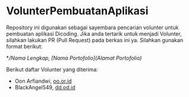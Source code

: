 # VolunterPembuatanAplikasi
Repository ini digunakan sebagai sayembara pencarian volunter untuk pembuatan aplikasi Dicoding. Jika anda tertarik untuk menjadi Volunter, silahkan lakukan PR (Pull Request) pada berkas ini ya. Silahkan gunakan format berikut:

**/*Nama Lengkap, [Nama Portofolio](Alamat Portofolio)**

Berikut daftar Volunter yang diterima:
- Oon Arfiandwi, [oo.or.id](https://oo.or.id)
- BlackAngel549, [dd.od.id](https://dd.od.id)

